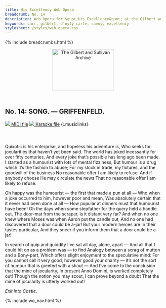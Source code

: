 ```yaml
---
title: His Excellency Web Opera
breadcrumb: No. 14
description: Web Opera for &quot;His Excellency&quot; at the Gilbert and Sullivan Archive
keywords: carr, gilbert, d'oyly carte, savoy, excellency
stylesheet: /styles/web_opera.css
---
```


{% include breadcrumbs.html %}
<header>
    <a href="../../index.html"><img src="https://gsarchive.net/layout/images/logo3sm.jpg" alt="The Gilbert and Sullivan Archive" width="200" height="133" border="0"></a>
    <div class=titlecard style="background-color: #515056; background-image: url(../graphics/title.gif)" title="His Excellency"></div>
</header>

## No. 14: SONG. — GRIFFENFELD.

[ ![](/layout/images/midi.gif) MIDI file](../midi/hex14.mid)
[ ![](/layout/images/midi_karaoke.gif) Karaoke file](../midi/kar/hex14.kar)
{:.musiclinks}

#### &nbsp;
Quixotic is his enterprise, and hopeless his adventure is,
Who seeks for jocularities that haven’t yet been said.
The world has joked incessantly for over fifty centuries,
And every joke that’s possible has long ago been made.
I started as a humourist with lots of mental fizziness,
But humour is a drug which it’s the fashion to abuse;
For my stock in trade, my fixtures, and the goodwill of the business
No reasonable offer I am likely to refuse.
And if anybody choose
He may circulate the news
That no reasonable offer I am likely to refuse.

Oh happy was the humourist — the first that made a pun at all —
Who when a joke occurred to him, however poor and mean,
Was absolutely certain that it never had been done at all —
How popular at dinners must that humourist have been!
Oh the days when some stepfather for the query held a handle out,
The door-mat from the scraper, is it distant very far?
And when no one knew where Moses was when Aaron put the candle out,
And no one had discovered that a door could be a-jar!
But your modern heroes are
In their tastes particular,
And they sneer if you inform them that a door could be a-jar!

In search of quip and quiddity I’ve sat all day, alone, apart — 
And all that I could hit on as a problem was — to find
Analogy between a scrag of mutton and a Bony-part,
Which offers slight enjoyment to the speculative mind:
For you cannot call it very good, however good your charity —
It’s not the sort of humour that is greeted with a shout —
And I’ve come to the conclusion that the mine of jocularity,
In present Anno Domini, is worked completely out!
Though the notion you may scout,
I can prove beyond a doubt
That the mine of jocularity is utterly worked out!

*Exit into Castle.*

{% include wo_nav.html %}
